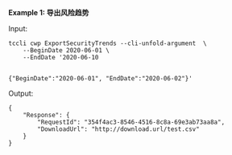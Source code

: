 **Example 1: 导出风险趋势**



Input: 

```
tccli cwp ExportSecurityTrends --cli-unfold-argument  \
    --BeginDate 2020-06-01 \
    --EndDate '2020-06-10
 

{"BeginDate":"2020-06-01", "EndDate":"2020-06-02"}'
```

Output: 
```
{
    "Response": {
        "RequestId": "354f4ac3-8546-4516-8c8a-69e3ab73aa8a",
        "DownloadUrl": "http://download.url/test.csv"
    }
}
```

